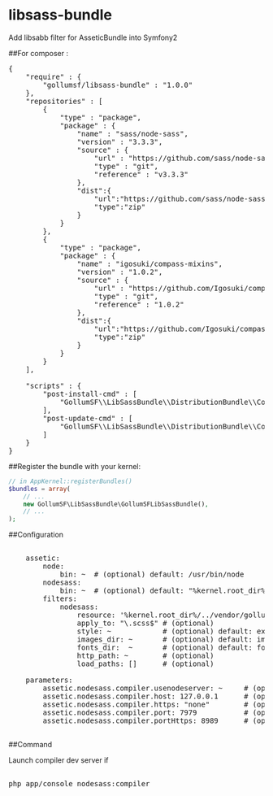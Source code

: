 # libsass-bundle
Add libsabb filter for AsseticBundle into Symfony2


##For composer :

<pre>
{
	"require" : {
		"gollumsf/libsass-bundle" : "1.0.0"
	},
	"repositories" : [
		{
			"type" : "package",
			"package" : {
				"name" : "sass/node-sass",
				"version" : "3.3.3",
				"source" : {
					"url" : "https://github.com/sass/node-sass.git",
					"type" : "git",
					"reference" : "v3.3.3"
				},
				"dist":{
					"url":"https://github.com/sass/node-sass/archive/v3.3.3.zip",
					"type":"zip"
				}
			}
		},
		{
			"type" : "package",
			"package" : {
				"name" : "igosuki/compass-mixins",
				"version" : "1.0.2",
				"source" : {
					"url" : "https://github.com/Igosuki/compass-mixins.git",
					"type" : "git",
					"reference" : "1.0.2"
				},
				"dist":{
					"url":"https://github.com/Igosuki/compass-mixins/archive/1.0.2.zip",
					"type":"zip"
				}
			}
		}
	],
	
	"scripts" : {
		"post-install-cmd" : [
			"GollumSF\\LibSassBundle\\DistributionBundle\\Composer\\ScriptHandler::submoduleInstall"
		],
		"post-update-cmd" : [
			"GollumSF\\LibSassBundle\\DistributionBundle\\Composer\\ScriptHandler::submoduleUpdate"
		]
	}
}
</pre>


##Register the bundle with your kernel:

```php
// in AppKernel::registerBundles()
$bundles = array(
    // ...
    new GollumSF\LibSassBundle\GollumSFLibSassBundle(),
    // ...
);
```

##Configuration

<pre>
	
	assetic:
		node:
			bin: ~  # (optional) default: /usr/bin/node
		nodesass:
			bin: ~  # (optional) default: "%kernel.root_dir%/../vendor/sass/node-sass/bin/node-sass"
		filters:
			nodesass:
				resource: '%kernel.root_dir%/../vendor/gollumsf/libsass/GollumSF/LibSassBundle/Resources/config/nodesass.xml'
				apply_to: "\.scss$" # (optional)
				style: ~            # (optional) default: expanded
				images_dir: ~       # (optional) default: images
				fonts_dir:  ~       # (optional) default: fonts
				http_path: ~        # (optional) 
				load_paths: []      # (optional) 
				
	parameters:
		assetic.nodesass.compiler.usenodeserver: ~     # (optional) default: false       Enabled generate assets routes for node compiler server (Only dor DEV)
		assetic.nodesass.compiler.host: 127.0.0.1      # (optional) default: "127.0.0.1" Host for node compiler server
		assetic.nodesass.compiler.https: "none"        # (optional) default: "none"      must be "none", "detect", "full" for http/https route generated
		assetic.nodesass.compiler.port: 7979           # (optional) default: 7979        HTTP port for compiler server
		assetic.nodesass.compiler.portHttps: 8989      # (optional) default: 8989        HTTPS port for compiler server
					
</pre>

##Command

Launch compiler dev server if  
<pre>	
php app/console nodesass:compiler
</pre>


